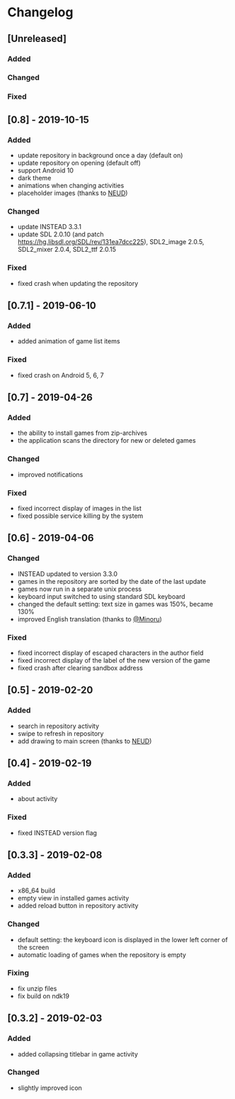 # Changelog

## [Unreleased]
### Added
### Changed
### Fixed

## [0.8] - 2019-10-15
### Added
- update repository in background once a day (default on)
- update repository on opening (default off)
- support Android 10
- dark theme
- animations when changing activities
- placeholder images (thanks to [NEUD](https://vk.com/neudd))

### Changed
- update INSTEAD 3.3.1
- update SDL 2.0.10 (and patch https://hg.libsdl.org/SDL/rev/131ea7dcc225), SDL2_image 2.0.5, SDL2_mixer 2.0.4, SDL2_ttf 2.0.15

### Fixed
- fixed crash when updating the repository

## [0.7.1] - 2019-06-10
### Added
- added animation of game list items

### Fixed
- fixed crash on Android 5, 6, 7

## [0.7] - 2019-04-26
### Added
- the ability to install games from zip-archives
- the application scans the directory for new or deleted games

### Changed
- improved notifications

### Fixed
- fixed incorrect display of images in the list
- fixed possible service killing by the system

## [0.6] - 2019-04-06
### Changed
- INSTEAD updated to version 3.3.0
- games in the repository are sorted by the date of the last update
- games now run in a separate unix process
- keyboard input switched to using standard SDL keyboard
- changed the default setting: text size in games was 150%, became 130%
- improved English translation (thanks to [@Minoru](https://github.com/Minoru))

### Fixed
- fixed incorrect display of escaped characters in the author field
- fixed incorrect display of the label of the new version of the game
- fixed crash after clearing sandbox address

## [0.5] - 2019-02-20
### Added
- search in repository activity
- swipe to refresh in repository
- add drawing to main screen (thanks to [NEUD](https://vk.com/neudd))

## [0.4] - 2019-02-19
### Added
- about activity

### Fixed
- fixed INSTEAD version flag

## [0.3.3] - 2019-02-08
### Added
- x86_64 build
- empty view in installed games activity
- added reload button in repository activity

### Changed
- default setting: the keyboard icon is displayed in the lower left corner of the screen
- automatic loading of games when the repository is empty

### Fixing
- fix unzip files
- fix build on ndk19

## [0.3.2] - 2019-02-03
### Added
- added collapsing titlebar in game activity

### Changed
- slightly improved icon
